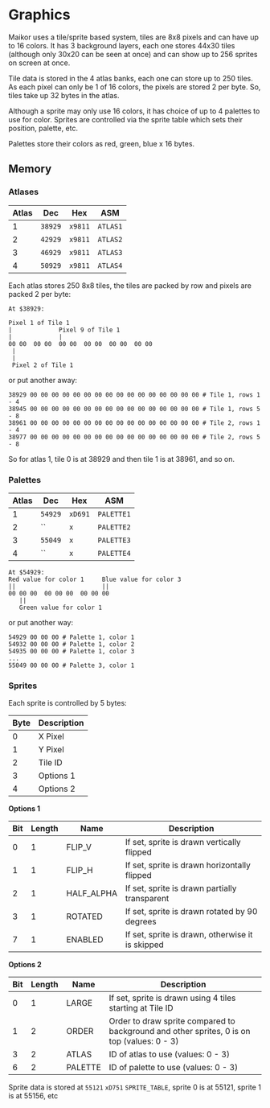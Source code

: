 # Graphics

Maikor uses a tile/sprite based system, tiles are 8x8 pixels and can have up to 16 colors. 
It has 3 background layers, each one stores 44x30 tiles (although only 30x20 can be seen at once) and can show up to 256 sprites on screen at once.

Tile data is stored in the 4 atlas banks, each one can store up to 250 tiles. As each pixel can only be 1 of 16 colors, the pixels are stored 2 per byte. So, tiles take up 32 bytes in the atlas.

Although a sprite may only use 16 colors, it has choice of up to 4 palettes to use for color.
Sprites are controlled via the sprite table which sets their position, palette, etc.

Palettes store their colors as red, green, blue x 16 bytes.

## Memory

### Atlases

| Atlas | Dec | Hex | ASM | 
|----|----|----|----|
|1|`38929`|`x9811`|`ATLAS1`|
|2|`42929`|`x9811`|`ATLAS2`|
|3|`46929`|`x9811`|`ATLAS3`|
|4|`50929`|`x9811`|`ATLAS4`|

Each atlas stores 250 8x8 tiles, the tiles are packed by row and pixels are packed 2 per byte:


```
At $38929:

Pixel 1 of Tile 1           
|             Pixel 9 of Tile 1
|             |			
00 00  00 00  00 00  00 00  00 00  00 00
 |
 | 
 Pixel 2 of Tile 1
```

or put another away:

```
38929 00 00 00 00 00 00 00 00 00 00 00 00 00 00 00 00 # Tile 1, rows 1 - 4
38945 00 00 00 00 00 00 00 00 00 00 00 00 00 00 00 00 # Tile 1, rows 5 - 8
38961 00 00 00 00 00 00 00 00 00 00 00 00 00 00 00 00 # Tile 2, rows 1 - 4
38977 00 00 00 00 00 00 00 00 00 00 00 00 00 00 00 00 # Tile 2, rows 5 - 8
```

So for atlas 1, tile 0 is at 38929 and then tile 1 is at 38961, and so on.

### Palettes

| Atlas | Dec | Hex | ASM | 
|----|----|----|----|
|1|`54929`|`xD691`|`PALETTE1`|
|2|``|`x`|`PALETTE2`|
|3|`55049`|`x`|`PALETTE3`|
|4|``|`x`|`PALETTE4`|

```
At $54929:
Red value for color 1     Blue value for color 3
||                        ||
00 00 00  00 00 00  00 00 00
   || 
   Green value for color 1 
```

or put another way:
```
54929 00 00 00 # Palette 1, color 1
54932 00 00 00 # Palette 1, color 2
54935 00 00 00 # Palette 1, color 3
...
55049 00 00 00 # Palette 3, color 1
```

### Sprites

Each sprite is controlled by 5 bytes:

|Byte|Description|
|----|----|
|0|X Pixel|
|1|Y Pixel|
|2|Tile ID|
|3|Options 1|
|4|Options 2|

**Options 1**

|Bit|Length|Name|Description
|----|----|----|----|
|0|1|FLIP_V|If set, sprite is drawn vertically flipped|
|1|1|FLIP_H|If set, sprite is drawn horizontally flipped|
|2|1|HALF_ALPHA|If set, sprite is drawn partially transparent|
|3|1|ROTATED|If set, sprite is drawn rotated by 90 degrees|
|7|1|ENABLED|If set, sprite is drawn, otherwise it is skipped|

**Options 2**

|Bit|Length|Name|Description
|----|----|----|----|
|0|1|LARGE|If set, sprite is drawn using 4 tiles starting at Tile ID|
|1|2|ORDER|Order to draw sprite compared to background and other sprites, 0 is on top (values: 0 - 3)|
|3|2|ATLAS|ID of atlas to use (values: 0 - 3)|
|6|2|PALETTE|ID of palette to use (values: 0 - 3)|

Sprite data is stored at `55121` `xD751` `SPRITE_TABLE`, sprite 0 is at 55121, sprite 1 is at 55156, etc
